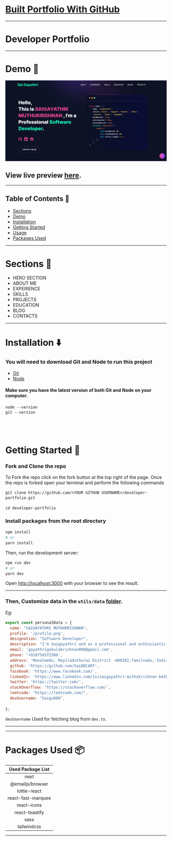 
# [Built Portfolio With GitHub ](https://github.com/SaiDBCART/Sai_PortFolio/)

---

# Developer Portfolio
---

# Demo :movie_camera:

![](./public/image/viewshot.png)

## View live preview [here](https://sai-port-folio.vercel.app/).

---

## Table of Contents :scroll:

- [Sections](#sections-bookmark)
- [Demo](#demo-movie_camera)
- [Installation](#installation-arrow_down)
- [Getting Started](#getting-started-dart)
- [Usage](#usage-joystick)
- [Packages Used](#packages-used-package)

---

# Sections :bookmark:

- HERO SECTION
- ABOUT ME
- EXPERIENCE
- SKILLS
- PROJECTS
- EDUCATION
- BLOG
- CONTACTS

---

# Installation :arrow_down:

### You will need to download Git and Node to run this project

- [Git](https://git-scm.com/downloads)
- [Node](https://nodejs.org/en/download/)

#### Make sure you have the latest version of both Git and Node on your computer.

```
node --version
git --version
```

## <br />

# Getting Started :dart:

### Fork and Clone the repo

To Fork the repo click on the fork button at the top right of the page. Once the repo is forked open your terminal and perform the following commands

```
git clone https://github.com/<YOUR GITHUB USERNAME>/developer-portfolio.git

cd developer-portfolio
```

### Install packages from the root directory

```bash
npm install
# or
yarn install
```

Then, run the development server:

```bash
npm run dev
# or
yarn dev
```

Open [http://localhost:3000](http://localhost:3000) with your browser to see the result.

---
<!-- 
# Usage :joystick:

Goto [emailjs.com](https://www.emailjs.com/) and create a new account for the mail sending. In free trial you will get 200 mail per month. After setup `emailjs` account, Please create a new `.env` file from `.env.example` file.

Eg:

```env
NEXT_PUBLIC_EMAILJS_SERVICE_ID =
NEXT_PUBLIC_EMAILJS_TEMPLATE_ID =
NEXT_PUBLIC_EMAILJS_PUBLIC_KEY =
NEXT_PUBLIC_GTM = # For site analytics
NEXT_PUBLIC_APP_URL = "http://127.0.0.1:3000"
NEXT_PUBLIC_RECAPTCHA_SECRET_KEY = # For captcha verification on contact form
NEXT_PUBLIC_RECAPTCHA_SITE_KEY =
``` -->

### Then, Customize data in the `utils/data` [folder](https://github.com/SaiDBCART).

Eg:

```javascript
export const personalData = {
  name: "SAIGAYATHRI MUTHUKRISHNAN",
  profile: '/profile.png',
  designation: "Software Developer",
  description: "I'm Saigayathri and as a professional and enthusiastic programmer in my Professional life. I am a quick learner with a self-learning attitude. I love to learn and explore new technologies and am passionate about problem-solving. I love almost all the stacks of web application and Frontend development and love to make the web more open to the world. My core skill is based on JavaScript and I love to do most of the things using JavaScript. I am available for any kind of job opportunity that suits my skills and interests.",
  email: 'gayathrigokulakrishnan000@gmail.com',
  phone: '+918754372586',
  address: 'Manalmedu, Mayiladuthurai District -609202,Tamilnadu, India ',
  github: 'https://github.com/SaiDBCART',
  facebook: 'https://www.facebook.com/',
  linkedIn: 'https://www.linkedin.com/in/saigayathri-muthukrishnan-b438201a0/',
  twitter: 'https://twitter.com/',
  stackOverflow: 'https://stackoverflow.com/',
  leetcode: "https://leetcode.com/",
  devUsername: "Saigv000",
  
};
```

`devUsername` Used for fetching blog from `dev.to`.

---

---

# Packages Used :package:

| Used Package List  |
| :----------------: |
|        next        |
|  @emailjs/browser  |
|    lottie-react    |
| react-fast-marquee |
|    react-icons     |
|   react-toastify   |
|        sass        |
|    tailwindcss     |

---
